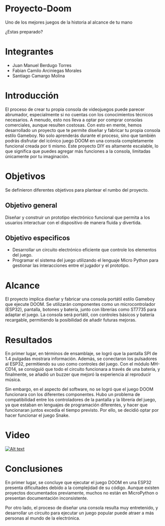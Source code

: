 # Proyecto-Doom

Uno de los mejores juegos de la historia al alcance de tu mano

¿Estas preparado?


# Integrantes
- Juan Manuel Berdugo Torres
- Fabian Camilo Arciniegas Morales
- Santiago Camargo Molina

# Introducción
El proceso de crear tu propia consola de videojuegos puede parecer abrumador, especialmente si no cuentas con los conocimientos técnicos necesarios. A menudo, esto nos lleva a optar por comprar consolas comerciales, aunque resulten costosas. Con esto en mente, hemos desarrollado un proyecto que te permite diseñar y fabricar tu propia consola estilo Gameboy. No solo aprenderás durante el proceso, sino que también podrás disfrutar del icónico juego DOOM en una consola completamente funcional creada por ti mismo. Este proyecto DIY es altamente escalable, lo que significa que puedes agregar más funciones a la consola, limitadas únicamente por tu imaginación.

# Objetivos
Se definieron diferentes objetivos para plantear el rumbo del proyecto.
## Objetivo general
Diseñar y construir un prototipo electrónico funcional que permita a los usuarios interactuar con el dispositivo de manera fluida y divertida.
## Objetivo especificos
- Desarrollar un circuito electrónico eficiente que controle los elementos del juego.
- Programar el sistema del juego utilizando el lenguaje Micro Python para gestionar las interacciones entre el jugador y el prototipo.

# Alcance
El proyecto implica diseñar y fabricar una consola portátil estilo Gameboy que ejecute DOOM. Se utilizarán componentes como un microcontrolador (ESP32), pantalla, botones y batería, junto con librerías como ST7735 para adaptar el juego. La consola será portátil, con controles básicos y batería recargable, permitiendo la posibilidad de añadir futuras mejoras.

# Resultados
En primer lugar, en términos de ensamblaje, se logró que la pantalla SPI de 1.4 pulgadas mostrara información. Además, se conectaron los pulsadores al ESP32, permitiendo su uso como controles del juego. Con el módulo MH-CD14, se consiguió que todo el circuito funcionara a través de una batería, y finalmente, se añadió un buzzer que mejoró la experiencia al reproducir música.

Sin embargo, en el aspecto del software, no se logró que el juego DOOM funcionara con los diferentes componentes. Hubo un problema de compatibilidad entre los controladores de la pantalla y la librería del juego, ya que estaban en lenguajes de programación diferentes, y hacer que funcionaran juntos excedía el tiempo previsto. Por ello, se decidió optar por hacer funcionar el juego Snake.

# Video
[![Alt text](https://i9.ytimg.com/vi/RTt2J5ldDGo/mqdefault.jpg?sqp=CLC70bcG-oaymwEmCMACELQB8quKqQMa8AEB-AHSBoAC4AOKAgwIABABGHIgSCg6MA8=&rs=AOn4CLC1xFNVR_9DOYOby9jscaQATIAmYg)](https://youtu.be/RTt2J5ldDGo)

# Conclusiones
En primer lugar, se concluye que ejecutar el juego DOOM en una ESP32 presenta dificultades debido a la complejidad de su código. Aunque existen proyectos documentados previamente, muchos no están en MicroPython o presentan documentación inconsistente.

Por otro lado, el proceso de diseñar una consola resulta muy entretenido, y desarrollar un circuito para ejecutar un juego popular puede atraer a más personas al mundo de la electrónica.
